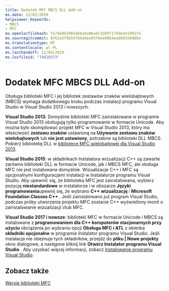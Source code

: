 ```yaml
---
title: Dodatek MFC MBCS DLL Add-on
ms.date: 12/02/2019
helpviewer_keywords:
- MBCS
- MFC
ms.openlocfilehash: fe74e0639664b6a6a86a4c3269f174de441002f4
ms.sourcegitcommit: 8762a3f9b5476b4dee03f0ee8064ea606550986e
ms.translationtype: MT
ms.contentlocale: pl-PL
ms.lasthandoff: 12/04/2019
ms.locfileid: "74810373"
---
```

# <a name="mfc-mbcs-dll-add-on"></a>Dodatek MFC MBCS DLL Add-on

Obsługa biblioteki MFC i jej bibliotek zestawów znaków wielobajtowych (MBCS) wymaga dodatkowego kroku podczas instalacji programu Visual Studio w Visual Studio 2013 i nowszych.

**Visual Studio 2013**: Domyślnie biblioteki MFC zainstalowane w programie Visual Studio 2013 obsługują tylko programowanie w formacie Unicode. Aby można było skompilować projekt MFC w Visual Studio 2013, który ma właściwość **zestawu znaków** ustawioną na **Używanie zestawu znaków wielobajtowych** lub **nie jest ustawiony**, potrzebne są biblioteki DLL MBCS. Pobierz bibliotekę DLL w [bibliotece MFC wielobajtowej dla Visual Studio 2013](https://www.microsoft.com/download/details.aspx?id=40770).

**Visual Studio 2015**: w składnikach Instalatora wizualizacji C++ są zawarte zarówno biblioteki DLL w formacie Unicode, jak i MBCS MFC, ale obsługa MFC nie jest instalowana domyślnie. Wizualizacje C++ i MFC są opcjonalnymi konfiguracjami instalacji w Instalatorze programu Visual Studio. Aby upewnić się, że biblioteka MFC jest zainstalowana, wybierz pozycję **niestandardowe** w instalatorze i w obszarze **Języki programowania**upewnij się, że wybrano  **C++ wizualizację** i **Microsoft Foundation Classes C++**  . Jeśli zainstalowano już program Visual Studio, podczas próby utworzenia projektu MFC zostanie C++ wyświetlony monit o zainstalowanie wizualizacji i/lub MFC.

**Visual Studio 2017 i nowsze**: biblioteki MFC w formacie Unicode i MBCS są instalowane z **programowaniem dla C++ komputerów stacjonarnych przy użyciu** obciążenia po wybraniu opcji **Obsługa MFC i ATL** z okienka **składniki opcjonalne** w programie Instalator programu Visual Studio. Jeśli instalacja nie obejmuje tych składników, przejdź do **pliku | Nowe projekty** okno dialogowe, a następnie kliknij link **Otwórz Instalator programu Visual Studio** . Aby uzyskać więcej informacji, zobacz [Instalowanie programu Visual Studio](/visualstudio/install/install-visual-studio).

## <a name="see-also"></a>Zobacz także

[Wersje biblioteki MFC](../mfc/mfc-library-versions.md)
